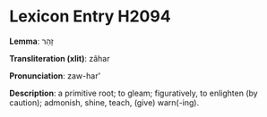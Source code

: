 # Lexicon Entry H2094

**Lemma**: זָהַר

**Transliteration (xlit)**: zâhar

**Pronunciation**: zaw-har'

**Description**:
a primitive root; to gleam; figuratively, to enlighten (by caution); admonish, shine, teach, (give) warn(-ing).
